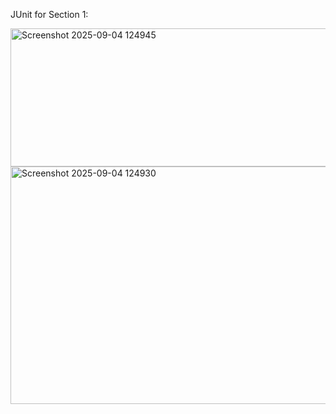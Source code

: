 JUnit for Section 1:

<img width="1061" height="221" alt="Screenshot 2025-09-04 124945" src="https://github.com/user-attachments/assets/720b9dbb-e1c2-4168-b5d0-1edef234b863" />
<img width="1078" height="380" alt="Screenshot 2025-09-04 124930" src="https://github.com/user-attachments/assets/ff667191-8d9f-4f79-b601-30217f782bfb" />

